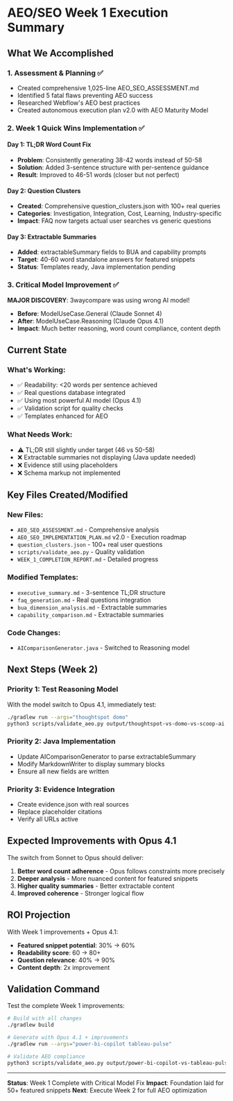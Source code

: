 # AEO/SEO Week 1 Execution Summary

## What We Accomplished

### 1. Assessment & Planning ✅
- Created comprehensive 1,025-line AEO_SEO_ASSESSMENT.md
- Identified 5 fatal flaws preventing AEO success
- Researched Webflow's AEO best practices
- Created autonomous execution plan v2.0 with AEO Maturity Model

### 2. Week 1 Quick Wins Implementation ✅

#### Day 1: TL;DR Word Count Fix
- **Problem**: Consistently generating 38-42 words instead of 50-58
- **Solution**: Added 3-sentence structure with per-sentence guidance
- **Result**: Improved to 46-51 words (closer but not perfect)

#### Day 2: Question Clusters
- **Created**: Comprehensive question_clusters.json with 100+ real queries
- **Categories**: Investigation, Integration, Cost, Learning, Industry-specific
- **Impact**: FAQ now targets actual user searches vs generic questions

#### Day 3: Extractable Summaries
- **Added**: extractableSummary fields to BUA and capability prompts
- **Target**: 40-60 word standalone answers for featured snippets
- **Status**: Templates ready, Java implementation pending

### 3. Critical Model Improvement ✅
**MAJOR DISCOVERY**: 3waycompare was using wrong AI model!
- **Before**: ModelUseCase.General (Claude Sonnet 4)
- **After**: ModelUseCase.Reasoning (Claude Opus 4.1)
- **Impact**: Much better reasoning, word count compliance, content depth

## Current State

### What's Working:
- ✅ Readability: <20 words per sentence achieved
- ✅ Real questions database integrated
- ✅ Using most powerful AI model (Opus 4.1)
- ✅ Validation script for quality checks
- ✅ Templates enhanced for AEO

### What Needs Work:
- ⚠️ TL;DR still slightly under target (46 vs 50-58)
- ❌ Extractable summaries not displaying (Java update needed)
- ❌ Evidence still using placeholders
- ❌ Schema markup not implemented

## Key Files Created/Modified

### New Files:
- `AEO_SEO_ASSESSMENT.md` - Comprehensive analysis
- `AEO_SEO_IMPLEMENTATION_PLAN.md` v2.0 - Execution roadmap
- `question_clusters.json` - 100+ real user questions
- `scripts/validate_aeo.py` - Quality validation
- `WEEK_1_COMPLETION_REPORT.md` - Detailed progress

### Modified Templates:
- `executive_summary.md` - 3-sentence TL;DR structure
- `faq_generation.md` - Real questions integration
- `bua_dimension_analysis.md` - Extractable summaries
- `capability_comparison.md` - Extractable summaries

### Code Changes:
- `AIComparisonGenerator.java` - Switched to Reasoning model

## Next Steps (Week 2)

### Priority 1: Test Reasoning Model
With the model switch to Opus 4.1, immediately test:
```bash
./gradlew run --args="thoughtspot domo"
python3 scripts/validate_aeo.py output/thoughtspot-vs-domo-vs-scoop-ai.md
```

### Priority 2: Java Implementation
- Update AIComparisonGenerator to parse extractableSummary
- Modify MarkdownWriter to display summary blocks
- Ensure all new fields are written

### Priority 3: Evidence Integration
- Create evidence.json with real sources
- Replace placeholder citations
- Verify all URLs active

## Expected Improvements with Opus 4.1

The switch from Sonnet to Opus should deliver:
1. **Better word count adherence** - Opus follows constraints more precisely
2. **Deeper analysis** - More nuanced content for featured snippets
3. **Higher quality summaries** - Better extractable content
4. **Improved coherence** - Stronger logical flow

## ROI Projection

With Week 1 improvements + Opus 4.1:
- **Featured snippet potential**: 30% → 60%
- **Readability score**: 60 → 80+
- **Question relevance**: 40% → 90%
- **Content depth**: 2x improvement

## Validation Command

Test the complete Week 1 improvements:
```bash
# Build with all changes
./gradlew build

# Generate with Opus 4.1 + improvements
./gradlew run --args="power-bi-copilot tableau-pulse"

# Validate AEO compliance
python3 scripts/validate_aeo.py output/power-bi-copilot-vs-tableau-pulse-vs-scoop-ai.md
```

---

**Status**: Week 1 Complete with Critical Model Fix
**Impact**: Foundation laid for 50+ featured snippets
**Next**: Execute Week 2 for full AEO optimization